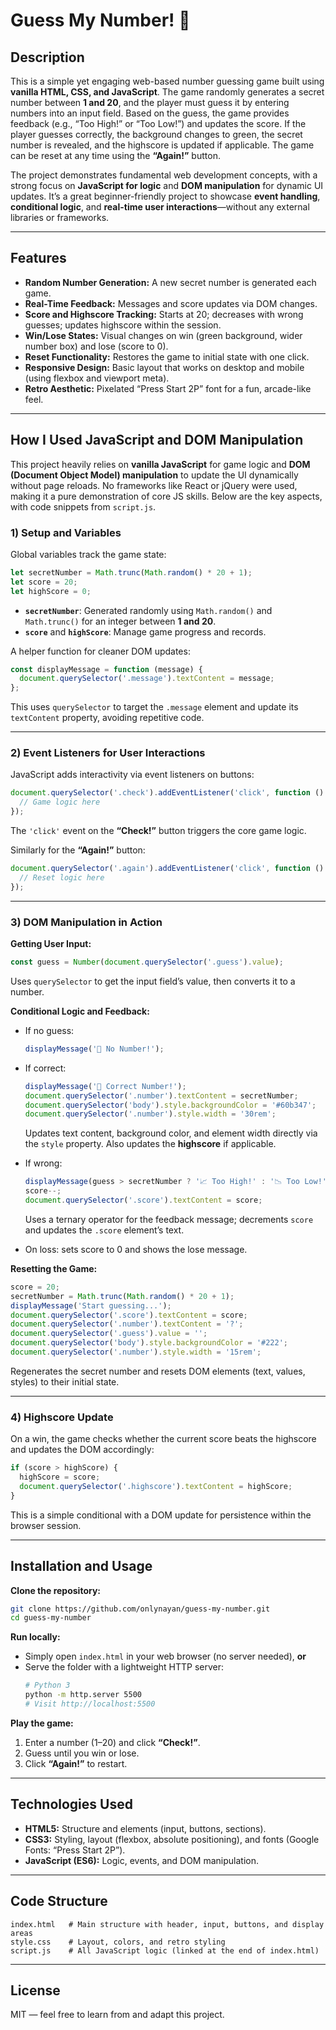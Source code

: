 # Guess My Number! 🎯

## Description
This is a simple yet engaging web-based number guessing game built using **vanilla HTML, CSS, and JavaScript**. The game randomly generates a secret number between **1 and 20**, and the player must guess it by entering numbers into an input field. Based on the guess, the game provides feedback (e.g., “Too High!” or “Too Low!”) and updates the score. If the player guesses correctly, the background changes to green, the secret number is revealed, and the highscore is updated if applicable. The game can be reset at any time using the **“Again!”** button.

The project demonstrates fundamental web development concepts, with a strong focus on **JavaScript for logic** and **DOM manipulation** for dynamic UI updates. It’s a great beginner-friendly project to showcase **event handling**, **conditional logic**, and **real-time user interactions**—without any external libraries or frameworks.

---

## Features
- **Random Number Generation:** A new secret number is generated each game.
- **Real-Time Feedback:** Messages and score updates via DOM changes.
- **Score and Highscore Tracking:** Starts at 20; decreases with wrong guesses; updates highscore within the session.
- **Win/Lose States:** Visual changes on win (green background, wider number box) and lose (score to 0).
- **Reset Functionality:** Restores the game to initial state with one click.
- **Responsive Design:** Basic layout that works on desktop and mobile (using flexbox and viewport meta).
- **Retro Aesthetic:** Pixelated “Press Start 2P” font for a fun, arcade-like feel.

---

## How I Used JavaScript and DOM Manipulation

This project heavily relies on **vanilla JavaScript** for game logic and **DOM (Document Object Model) manipulation** to update the UI dynamically without page reloads. No frameworks like React or jQuery were used, making it a pure demonstration of core JS skills. Below are the key aspects, with code snippets from `script.js`.

### 1) Setup and Variables

Global variables track the game state:

```js
let secretNumber = Math.trunc(Math.random() * 20 + 1);
let score = 20;
let highScore = 0;
```

- **`secretNumber`**: Generated randomly using `Math.random()` and `Math.trunc()` for an integer between **1 and 20**.  
- **`score`** and **`highScore`**: Manage game progress and records.

A helper function for cleaner DOM updates:

```js
const displayMessage = function (message) {
  document.querySelector('.message').textContent = message;
};
```

This uses `querySelector` to target the `.message` element and update its `textContent` property, avoiding repetitive code.

---

### 2) Event Listeners for User Interactions

JavaScript adds interactivity via event listeners on buttons:

```js
document.querySelector('.check').addEventListener('click', function () {
  // Game logic here
});
```

The `'click'` event on the **“Check!”** button triggers the core game logic.

Similarly for the **“Again!”** button:

```js
document.querySelector('.again').addEventListener('click', function () {
  // Reset logic here
});
```

---

### 3) DOM Manipulation in Action

**Getting User Input:**

```js
const guess = Number(document.querySelector('.guess').value);
```
Uses `querySelector` to get the input field’s value, then converts it to a number.

**Conditional Logic and Feedback:**

- If no guess:
  ```js
  displayMessage('🚫 No Number!');
  ```

- If correct:
  ```js
  displayMessage('🍾 Correct Number!');
  document.querySelector('.number').textContent = secretNumber;
  document.querySelector('body').style.backgroundColor = '#60b347';
  document.querySelector('.number').style.width = '30rem';
  ```
  Updates text content, background color, and element width directly via the `style` property. Also updates the **highscore** if applicable.

- If wrong:
  ```js
  displayMessage(guess > secretNumber ? '📈 Too High!' : '📉 Too Low!');
  score--;
  document.querySelector('.score').textContent = score;
  ```
  Uses a ternary operator for the feedback message; decrements `score` and updates the `.score` element’s text.

- On loss: sets score to 0 and shows the lose message.

**Resetting the Game:**

```js
score = 20;
secretNumber = Math.trunc(Math.random() * 20 + 1);
displayMessage('Start guessing...');
document.querySelector('.score').textContent = score;
document.querySelector('.number').textContent = '?';
document.querySelector('.guess').value = '';
document.querySelector('body').style.backgroundColor = '#222';
document.querySelector('.number').style.width = '15rem';
```
Regenerates the secret number and resets DOM elements (text, values, styles) to their initial state.

---

### 4) Highscore Update

On a win, the game checks whether the current score beats the highscore and updates the DOM accordingly:

```js
if (score > highScore) {
  highScore = score;
  document.querySelector('.highscore').textContent = highScore;
}
```

This is a simple conditional with a DOM update for persistence within the browser session.

---

## Installation and Usage

**Clone the repository:**
```bash
git clone https://github.com/onlynayan/guess-my-number.git
cd guess-my-number
```

**Run locally:**
- Simply open `index.html` in your web browser (no server needed), **or**
- Serve the folder with a lightweight HTTP server:
  ```bash
  # Python 3
  python -m http.server 5500
  # Visit http://localhost:5500
  ```

**Play the game:**
1. Enter a number (1–20) and click **“Check!”**.  
2. Guess until you win or lose.  
3. Click **“Again!”** to restart.

---

## Technologies Used
- **HTML5:** Structure and elements (input, buttons, sections).
- **CSS3:** Styling, layout (flexbox, absolute positioning), and fonts (Google Fonts: “Press Start 2P”).
- **JavaScript (ES6):** Logic, events, and DOM manipulation.

---

## Code Structure
```
index.html   # Main structure with header, input, buttons, and display areas
style.css    # Layout, colors, and retro styling
script.js    # All JavaScript logic (linked at the end of index.html)
```

---

## License
MIT — feel free to learn from and adapt this project.
